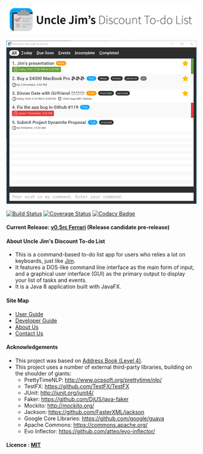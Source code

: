 <img src="docs/images/app_logo_full.png" alt="Uncle Jim's Discount To-do List" width="600"><br>

<img src="docs/images/main.png" alt="Mockup of Uncle Jim's Discount To-do List main interface" width="600"><br>

[![Build Status](https://travis-ci.org/CS2103AUG2016-W10-C4/main.svg?branch=master)](https://travis-ci.org/CS2103AUG2016-W10-C4/main)
[![Coverage Status](https://coveralls.io/repos/github/CS2103AUG2016-W10-C4/main/badge.svg?branch=master&nocache=02-11-2016)](https://coveralls.io/github/CS2103AUG2016-W10-C4/main?branch=master)
[![Codacy Badge](https://api.codacy.com/project/badge/Grade/4780d0602a144b7a9edb9fc1e019a27b)](https://www.codacy.com/app/Logical-Reminding-Apartment/main?utm_source=github.com&amp;utm_medium=referral&amp;utm_content=CS2103AUG2016-W10-C4/main&amp;utm_campaign=Badge_Grade)

#### Current Release: [v0.5rc Ferrari][release] (Release candidate pre-release) 

#### About Uncle Jim's Discount To-do List

* This is a command-based to-do list app for users who relies a lot on keyboards, just like [Jim](http://www.comp.nus.edu.sg/~cs2103/AY1617S1/).
* It features a DOS-like command line interface as the main form of input, and a graphical user interface (GUI) as the primary output to display your list of tasks and events.
* It is a Java 8 application built with JavaFX.

  
#### Site Map
* [User Guide](https://cs2103aug2016-w10-c4.github.io/main/UserGuide.html) 
* [Developer Guide](https://cs2103aug2016-w10-c4.github.io/main/DeveloperGuide.html) 
* [About Us](docs/AboutUs.md)
* [Contact Us](docs/ContactUs.md)


#### Acknowledgements

* This project was based on [Address Book (Level 4)](https://github.com/nus-cs2103-AY1617S1/addressbook-level4).
* This project uses a number of external third-party libraries, building on the shoulder of giants: 
    - PrettyTimeNLP: http://www.ocpsoft.org/prettytime/nlp/
    - TestFX: https://github.com/TestFX/TestFX
    - JUnit: http://junit.org/junit4/
    - Faker: https://github.com/DiUS/java-faker
    - Mockito: http://mockito.org/
    - Jackson: https://github.com/FasterXML/jackson
    - Google Core Libraries: https://github.com/google/guava
    - Apache Commons: https://commons.apache.org/ 
    - Evo Inflector: https://github.com/atteo/evo-inflector/
    


#### Licence : [MIT](LICENSE)

[release]: https://github.com/CS2103AUG2016-W10-C4/main/releases/tag/v0.5 
